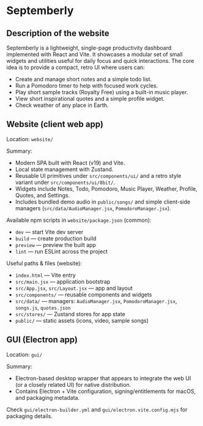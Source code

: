# Septemberly

## Description of the website

Septemberly is a lightweight, single-page productivity dashboard implemented with React and Vite. It showcases a modular set of small widgets and utilities useful for daily focus and quick interactions. The core idea is to provide a compact, retro UI where users can:

- Create and manage short notes and a simple todo list.
- Run a Pomodoro timer to help with focused work cycles.
- Play short sample tracks (Royalty Free) using a built-in music player.
- View short inspirational quotes and a simple profile widget.
- Check weather of any place in Earth.

## Website (client web app)

Location: `website/`

Summary:

- Modern SPA built with React (v19) and Vite.
- Local state management with Zustand.
- Reusable UI primitives under `src/components/ui/` and a retro style variant under `src/components/ui/8bit/`.
- Widgets include Notes, Todo, Pomodoro, Music Player, Weather, Profile, Quotes, and Settings.
- Includes bundled demo audio in `public/songs/` and simple client-side managers (`src/data/AudioManager.jsx`, `PomodoroManager.jsx`).

Available npm scripts in `website/package.json` (common):

- `dev` — start Vite dev server
- `build` — create production build
- `preview` — preview the built app
- `lint` — run ESLint across the project

Useful paths & files (website):

- `index.html` — Vite entry
- `src/main.jsx` — application bootstrap
- `src/App.jsx`, `src/Layout.jsx` — app and layout
- `src/components/` — reusable components and widgets
- `src/data/` — managers: `AudioManager.jsx`, `PomodoroManager.jsx`, `songs.js`, `quotes.json`
- `src/stores/` — Zustand stores for app state
- `public/` — static assets (icons, video, sample songs)

## GUI (Electron app)

Location: `gui/`

Summary:

- Electron-based desktop wrapper that appears to integrate the web UI (or a closely related UI) for native distribution.
- Contains Electron + Vite configuration, signing/entitlements for macOS, and packaging metadata.

Check `gui/electron-builder.yml` and `gui/electron.vite.config.mjs` for packaging details.

